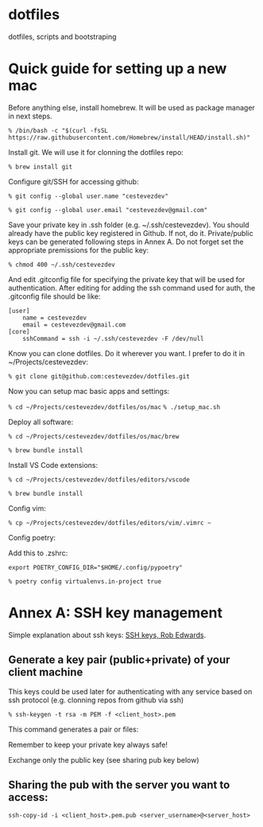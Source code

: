 # dotfiles
dotfiles, scripts and bootstraping

# Quick guide for setting up a new mac
Before anything else, install homebrew. It will be used as package manager in next steps.

`% /bin/bash -c "$(curl -fsSL https://raw.githubusercontent.com/Homebrew/install/HEAD/install.sh)"`

Install git. We will use it for clonning the dotfiles repo:

`% brew install git`

Configure git/SSH for accessing github:

`% git config --global user.name "cestevezdev"`

`% git config --global user.email "cestevezdev@gmail.com"`

Save your private key in .ssh folder (e.g. ~/.ssh/cestevezdev).
You should already have the public key registered in Github. If not, do it.
Private/public keys can be generated following steps in Annex A.
Do not forget set the appropriate premissions for the public key:

`% chmod 400 ~/.ssh/cestevezdev`

And edit .gitconfig file for specifying the private key that will be used for authentication. After editing for adding the ssh command used for auth, the .gitconfig file should be like:
```
[user]
	name = cestevezdev
	email = cestevezdev@gmail.com
[core]
	sshCommand = ssh -i ~/.ssh/cestevezdev -F /dev/null
```

Know you can clone dotfiles. Do it wherever you want. I prefer to do it in ~/Projects/cestevezdev:

`% git clone git@github.com:cestevezdev/dotfiles.git`

Now you can setup mac basic apps and settings:

`% cd ~/Projects/cestevezdev/dotfiles/os/mac`
`% ./setup_mac.sh`

Deploy all software:

`% cd ~/Projects/cestevezdev/dotfiles/os/mac/brew`

`% brew bundle install`

Install VS Code extensions:

`% cd ~/Projects/cestevezdev/dotfiles/editors/vscode`

`% brew bundle install`

Config vim:

`% cp ~/Projects/cestevezdev/dotfiles/editors/vim/.vimrc ~`

Config poetry:

Add this to .zshrc:
```
export POETRY_CONFIG_DIR="$HOME/.config/pypoetry"
```
`% poetry config virtualenvs.in-project true`


# Annex A: SSH key management

Simple explanation about ssh keys: [SSH keys, Rob Edwards](https://www.youtube.com/watch?v=dPAw4opzN9g).

## Generate a key pair (public+private) of your client machine
This keys could be used later for authenticating with any service based on ssh protocol (e.g. clonning repos from github via ssh)

`% ssh-keygen -t rsa -m PEM -f <client_host>.pem`

This command generates a pair or files:

Remember to keep your private key always safe!

Exchange only the public key (see sharing pub key below)

## Sharing the pub with the server you want to access:

`ssh-copy-id -i <client_host>.pem.pub <server_username>@<server_host>`

